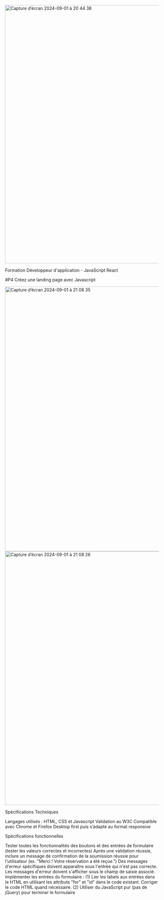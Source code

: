 <img width="844" alt="Capture d’écran 2024-09-01 à 20 44 38" src="https://github.com/user-attachments/assets/7395f8c0-a9cb-4dd1-9ff2-f6cb8048a166">

Formation Développeur d'application - JavaScript React

#P4  Créez une landing page avec Javascript






<img width="865" alt="Capture d’écran 2024-09-01 à 21 08 35" src="https://github.com/user-attachments/assets/4458a8b9-9f85-472b-96b6-b1dc66a52435">
<img width="829" alt="Capture d’écran 2024-09-01 à 21 08 26" src="https://github.com/user-attachments/assets/ebd2df99-cd39-4ac3-a4d9-cc68549f9ddd">

Spécifications Techniques

Langages utilisés : HTML, CSS et Javascript
Validation au W3C
Compatible avec Chrome et Firefox
Desktop first puis s’adapte au format responsive

Spécifications fonctionnelles

Tester toutes les fonctionnalités des boutons et des entrées de formulaire (tester les valeurs correctes et incorrectes)
Après une validation réussie, inclure un message de confirmation de la soumission réussie pour l'utilisateur (ex. "Merci ! Votre réservation a été reçue.")
Des messages d'erreur spécifiques doivent apparaître sous l'entrée qui n'est pas correcte. Les messages d'erreur doivent s'afficher sous le champ de saisie associé.
Implémenter les entrées du formulaire :
(1) Lier les labels aux entrées dans le HTML en utilisant les attributs "for" et "id" dans le code existant. Corriger le code HTML quand nécessaire.
(2) Utiliser du JavaScript pur (pas de jQuery) pour terminer le formulaire 
